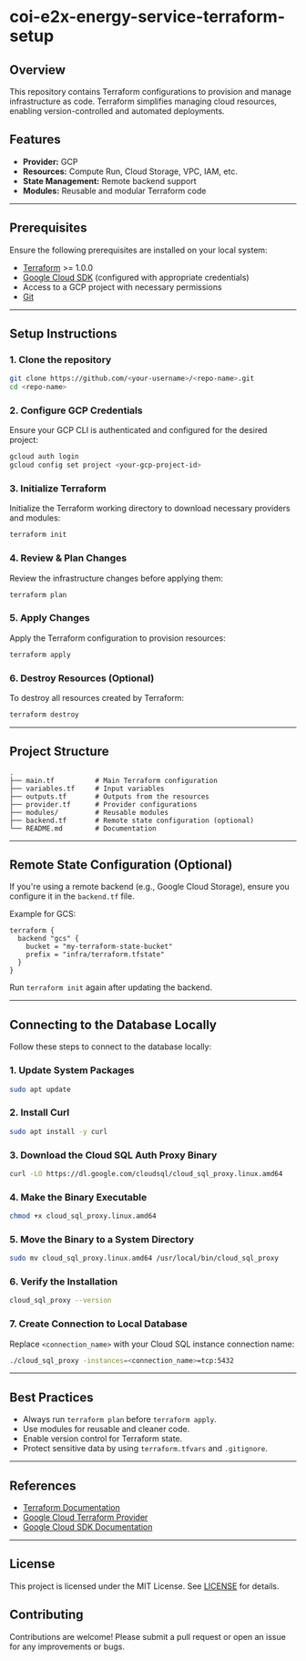 # coi-e2x-energy-service-terraform-setup

## Overview
This repository contains Terraform configurations to provision and manage infrastructure as code. Terraform simplifies managing cloud resources, enabling version-controlled and automated deployments.

## Features
- **Provider:** GCP
- **Resources:** Compute Run, Cloud Storage, VPC, IAM, etc.
- **State Management:** Remote backend support
- **Modules:** Reusable and modular Terraform code

---

## Prerequisites
Ensure the following prerequisites are installed on your local system:

- [Terraform](https://www.terraform.io/downloads) >= 1.0.0
- [Google Cloud SDK](https://cloud.google.com/sdk/docs/install) (configured with appropriate credentials)
- Access to a GCP project with necessary permissions
- [Git](https://git-scm.com/)

---

## Setup Instructions

### 1. Clone the repository
```bash
git clone https://github.com/<your-username>/<repo-name>.git
cd <repo-name>
```

### 2. Configure GCP Credentials
Ensure your GCP CLI is authenticated and configured for the desired project:
```bash
gcloud auth login
gcloud config set project <your-gcp-project-id>
```

### 3. Initialize Terraform
Initialize the Terraform working directory to download necessary providers and modules:
```bash
terraform init
```

### 4. Review & Plan Changes
Review the infrastructure changes before applying them:
```bash
terraform plan
```

### 5. Apply Changes
Apply the Terraform configuration to provision resources:
```bash
terraform apply
```

### 6. Destroy Resources (Optional)
To destroy all resources created by Terraform:
```bash
terraform destroy
```

---

## Project Structure
```plaintext
.
├── main.tf          # Main Terraform configuration
├── variables.tf     # Input variables
├── outputs.tf       # Outputs from the resources
├── provider.tf      # Provider configurations
├── modules/         # Reusable modules
├── backend.tf       # Remote state configuration (optional)
└── README.md        # Documentation
```

---

## Remote State Configuration (Optional)
If you're using a remote backend (e.g., Google Cloud Storage), ensure you configure it in the `backend.tf` file.

Example for GCS:
```hcl
terraform {
  backend "gcs" {
    bucket = "my-terraform-state-bucket"
    prefix = "infra/terraform.tfstate"
  }
}
```
Run `terraform init` again after updating the backend.

---

## Connecting to the Database Locally

Follow these steps to connect to the database locally:

### 1. Update System Packages

```bash
sudo apt update
```

### 2. Install Curl

```bash
sudo apt install -y curl
```

### 3. Download the Cloud SQL Auth Proxy Binary

```bash
curl -LO https://dl.google.com/cloudsql/cloud_sql_proxy.linux.amd64
```

### 4. Make the Binary Executable

```bash
chmod +x cloud_sql_proxy.linux.amd64
```

### 5. Move the Binary to a System Directory

```bash
sudo mv cloud_sql_proxy.linux.amd64 /usr/local/bin/cloud_sql_proxy
```

### 6. Verify the Installation

```bash
cloud_sql_proxy --version
```

### 7. Create Connection to Local Database

Replace `<connection_name>` with your Cloud SQL instance connection name:

```bash
./cloud_sql_proxy -instances=<connection_name>=tcp:5432
```

---

## Best Practices
- Always run `terraform plan` before `terraform apply`.
- Use modules for reusable and cleaner code.
- Enable version control for Terraform state.
- Protect sensitive data by using `terraform.tfvars` and `.gitignore`.

---

## References
- [Terraform Documentation](https://www.terraform.io/docs/index.html)
- [Google Cloud Terraform Provider](https://registry.terraform.io/providers/hashicorp/google/latest/docs)
- [Google Cloud SDK Documentation](https://cloud.google.com/sdk/docs/)

---

## License
This project is licensed under the MIT License. See [LICENSE](LICENSE) for details.

## Contributing
Contributions are welcome! Please submit a pull request or open an issue for any improvements or bugs.